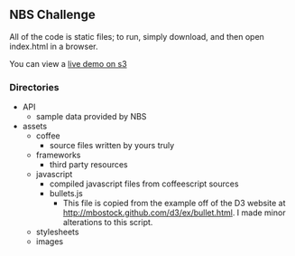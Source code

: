 
## NBS Challenge

All of the code is static files; to run, simply download, and then open index.html in a browser.  

You can view a [live demo on s3](https://s3.amazonaws.com/nbs_challenge/index.html)

### Directories
* API
  * sample data provided by NBS
* assets  
  * coffee  
      * source files written by yours truly  
  * frameworks  
      * third party resources  
  * javascript  
      * compiled javascript files from coffeescript sources  
    * bullets.js  
      * This file is copied from the example off of the D3 website at http://mbostock.github.com/d3/ex/bullet.html.  I made minor alterations to this script.  
  * stylesheets  
  * images  
